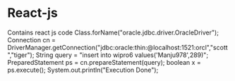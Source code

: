# React-js
Contains react js code
Class.forName("oracle.jdbc.driver.OracleDriver");
	Connection cn = DriverManager.getConnection("jdbc:oracle:thin:@localhost:1521:orcl","scott","tiger");
	String query = "insert into wipro6 values('Manju978',289)";
	PreparedStatement ps = cn.prepareStatement(query);
	boolean x = ps.execute();
	System.out.println("Execution Done");

